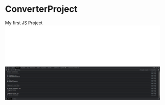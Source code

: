 # ConverterProject
My first JS Project
![screenshot](https://github.com/coddernordic/ConverterProject/blob/main/screenshot.png)
